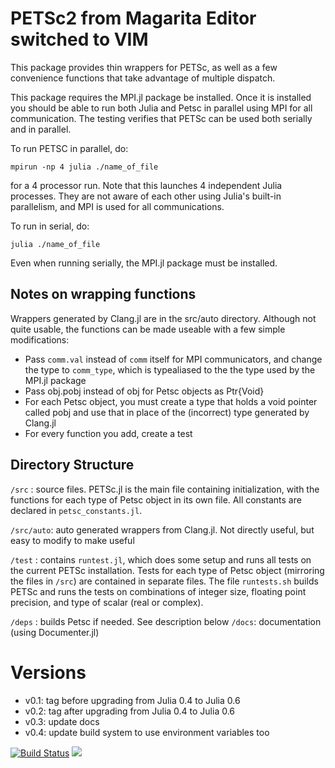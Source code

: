 # PETSc2 from Magarita Editor switched to VIM 
This package provides thin wrappers for PETSc, as well as a few convenience functions that take advantage of multiple dispatch.

This package requires the MPI.jl package be installed.  Once it is installed you should be able to run both Julia and Petsc in parallel using MPI for all communication.  The testing verifies that PETSc can be used both serially and in parallel.


To run PETSC in parallel, do:

```
mpirun -np 4 julia ./name_of_file
```

for a 4 processor run.
Note that this launches 4 independent Julia processes.  They are not aware of each other using Julia's built-in parallelism, and MPI is used for all communications.  

To run in serial, do:
```
julia ./name_of_file
```

Even when running serially, the MPI.jl package must be installed.


## Notes on wrapping functions
  Wrappers generated by Clang.jl are in the src/auto directory.  Although not quite usable, the functions can be made useable with a few simple modifications:
  * Pass `comm.val` instead of `comm` itself for MPI communicators, and change the type to `comm_type`, which is typealiased to the the type used by the MPI.jl package
  * Pass obj.pobj instead of obj for Petsc objects as Ptr{Void}
  * For each Petsc object, you must create a type that holds a void pointer called pobj and use that in place of the (incorrect) type generated by Clang.jl
  * For every function you add, create a test


## Directory Structure
  `/src` : source files.  PETSc.jl is the main file containing initialization, with the functions for each type of Petsc object in its own file.  All constants are declared in `petsc_constants.jl`.

  `/src/auto`: auto generated wrappers from Clang.jl.  Not directly useful, but easy to modify to make useful

  `/test` : contains `runtest.jl`, which does some setup and runs all tests on the current PETSc installation.  Tests for each type of Petsc object (mirroring the files in `/src`) are contained in separate files.  The file `runtests.sh` builds PETSc and runs the tests on combinations of integer size, floating point precision, and type of scalar (real or complex).

  `/deps` : builds Petsc if needed.  See description below
  `/docs`: documentation (using Documenter.jl)


# Versions

 * v0.1: tag before upgrading from Julia 0.4 to Julia 0.6
 * v0.2: tag after upgrading from Julia 0.4 to Julia 0.6
 * v0.3: update docs
 * v0.4: update build system to use environment variables too

[![Build Status](https://travis-ci.org/OptimalDesignLab/PETSc2.jl.svg?branch=master)](https://travis-ci.org/OptimalDesignLab/PETSc2.jl)
[![](https://img.shields.io/badge/docs-latest-blue.svg)](https://OptimalDesignLab.github.io/PETSc2.jl/latest)
